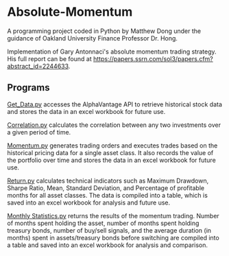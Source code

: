 # Absolute-Momentum
A programming project coded in Python by Matthew Dong under the guidance of Oakland University Finance Professor Dr. Hong.

Implementation of Gary Antonnaci's absolute momentum trading strategy. His full report can be found at https://papers.ssrn.com/sol3/papers.cfm?abstract_id=2244633.

## Programs
[Get_Data.py](Get_Data.py) accesses the AlphaVantage API to retrieve historical stock data and stores the data in an excel workbook for future use.

[Correlation.py](Correlation.py) calculates the correlation between any two investments over a given period of time.

[Momentum.py](Momentum.py) generates trading orders and executes trades based on the historical pricing data for a single asset class. It also records the value of the portfolio over time and stores the data in an excel workbook for future use.

[Return.py](Return.py) calculates technical indicators such as Maximum Drawdown, Sharpe Ratio, Mean, Standard Deviation, and Percentage of profitable months for all asset classes. The data is compiled into a table, which is saved into an excel workbook for analysis and future use.

[Monthly Statistics.py](Monthly_Statistics.py) returns the results of the momentum trading. Number of months spent holding the asset, number of months spent holding treasury bonds, number of buy/sell signals, and the average duration (in months) spent in assets/treasury bonds before switching are compiled into a table and saved into an excel workbook for analysis and comparison.
